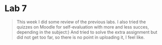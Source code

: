 # Lab 7

> This week I did some review of the previous labs. I also tried the
quizzes on Moodle for self-evaluation with more and less succes, depending
in the subject:) And tried to solve the extra assignment but did not get
too far, so there is no point in uploading it, I feel like.

